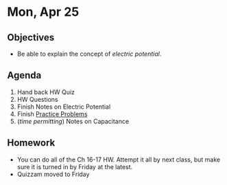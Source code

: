 Mon, Apr 25
=========      
  
Objectives    
------------    
- Be able to explain the concept of *electric potential*.
   
Agenda      
---------      
1. Hand back HW Quiz
2. HW Questions
3. Finish Notes on Electric Potential
4. Finish [Practice Problems](https://avon.schoology.com/page/5900729405)
5. (*time permitting*) Notes on Capacitance

  
Homework    
-------------      
  
- You can do all of the Ch 16-17 HW.  Attempt it all by next class, but make sure it is turned in by Friday at the latest.
- Quizzam moved to Friday
<!--stackedit_data:
eyJoaXN0b3J5IjpbNTE4ODYzNzkxLDEyMzI5ODA5MDgsLTE3NT
Q3MTMxODEsMTc0NDk2MDU1MSwyMDIzNTQ4NzM1LC0xNDQyNzk0
MjcxLC0zMzI1OTQxMTUsLTYyNTYzNzc2NSwyMjAzNjUwNTAsMT
AyMzc2ODMyMSwtMTg5MjAwNTE4Nyw5MzQ0NDA2OTIsOTg0MTg1
OTM1LC00MTcxNDA4OTQsLTEyNTUwODEzNjYsLTgzMjQ4MDQxNi
wtMTY4ODYwMjkyNywtMzIzMTgzODgzLC01MTEzNzQ5OTgsLTg0
NDE4OTYwMl19
-->